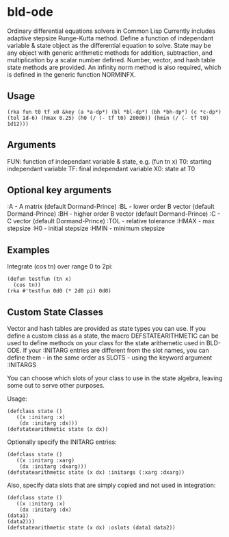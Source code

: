 bld-ode
=======

Ordinary differential equations solvers in Common Lisp
Currently includes adaptive stepsize Runge-Kutta method.
Define a function of independant variable & state object as the differential equation to solve.
State may be any object with generic arithmetic methods for addition, subtraction, and multiplication by a scalar number defined. Number, vector, and hash table state methods are provided. An infinity norm method is also required, which is defined in the generic function NORMINFX.

Usage
-----

    (rka fun t0 tf x0 &key (a *a-dp*) (bl *bl-dp*) (bh *bh-dp*) (c *c-dp*) (tol 1d-6) (hmax 0.25) (h0 (/ (- tf t0) 200d0)) (hmin (/ (- tf t0) 1d12)))

Arguments
---------

FUN: function of independant variable & state, e.g. (fun tn x)
T0: starting independant variable
TF: final independant variable
X0: state at T0

Optional key arguments
----------------------

:A - A matrix (default Dormand-Prince)
:BL - lower order B vector (default Dormand-Prince)
:BH - higher order B vector (default Dormand-Prince)
:C - C vector (default Dormand-Prince)
:TOL - relative tolerance
:HMAX - max stepsize
:H0 - initial stepsize
:HMIN - minimum stepsize

Examples
--------

Integrate (cos tn) over range 0 to 2pi:

    (defun testfun (tn x)
      (cos tn))
    (rka #'testfun 0d0 (* 2d0 pi) 0d0)

Custom State Classes
--------------------

Vector and hash tables are provided as state types you can use. If you
define a custom class as a state, the macro DEFSTATEARITHMETIC can be
used to define methods on your class for the state arithemetic used in
BLD-ODE. If your :INITARG entries are different from the slot names,
you can define them - in the same order as SLOTS - using the keyword
argument :INITARGS

You can choose which slots of your class to use in the state algebra,
leaving some out to serve other purposes.

Usage:

    (defclass state ()
       ((x :initarg :x)
        (dx :initarg :dx)))
    (defstatearithmetic state (x dx))

Optionally specify the INITARG entries:

    (defclass state ()
       ((x :initarg :xarg)
        (dx :initarg :dxarg)))
    (defstatearithmetic state (x dx) :initargs (:xarg :dxarg))

Also, specify data slots that are simply copied and not used in integration:

    (defclass state ()
       ((x :initarg :x)
        (dx :initarg :dx)
	(data1)
	(data2)))
    (defstatearithmetic state (x dx) :oslots (data1 data2))
